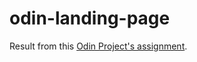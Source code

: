 # odin-landing-page

Result from this [Odin Project's assignment](https://www.theodinproject.com/lessons/foundations-landing-page).